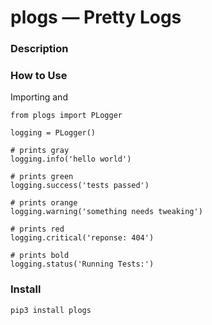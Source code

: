 # plogs — Pretty Logs

### Description


### How to Use
Importing and 
```python3
from plogs import PLogger

logging = PLogger()

# prints gray 
logging.info('hello world')

# prints green 
logging.success('tests passed')

# prints orange
logging.warning('something needs tweaking')

# prints red 
logging.critical('reponse: 404')

# prints bold
logging.status('Running Tests:')
```

### Install
```
pip3 install plogs
```
